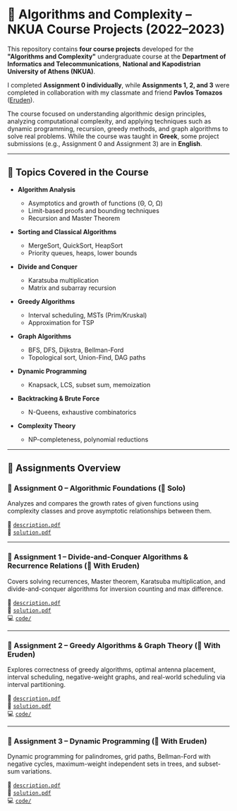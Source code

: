 # 🧠 Algorithms and Complexity – NKUA Course Projects (2022–2023)

This repository contains **four course projects** developed for the **"Algorithms and Complexity"** undergraduate course at the **Department of Informatics and Telecommunications**, **National and Kapodistrian University of Athens (NKUA)**.

I completed **Assignment 0 individually**, while **Assignments 1, 2, and 3** were completed in collaboration with my classmate and friend  **Pavlos Tomazos** ([Eruden](https://github.com/Eruden)).

The course focused on understanding algorithmic design principles, analyzing computational complexity, and applying techniques such as dynamic programming, recursion, greedy methods, and graph algorithms to solve real problems. While the course was taught in **Greek**, some project submissions (e.g., Assignment 0 and Assignment 3) are in **English**.

---

## 📘 Topics Covered in the Course

- **Algorithm Analysis**
  - Asymptotics and growth of functions (Θ, O, Ω)
  - Limit-based proofs and bounding techniques
  - Recursion and Master Theorem

- **Sorting and Classical Algorithms**
  - MergeSort, QuickSort, HeapSort
  - Priority queues, heaps, lower bounds

- **Divide and Conquer**
  - Karatsuba multiplication
  - Matrix and subarray recursion

- **Greedy Algorithms**
  - Interval scheduling, MSTs (Prim/Kruskal)
  - Approximation for TSP

- **Graph Algorithms**
  - BFS, DFS, Dijkstra, Bellman-Ford
  - Topological sort, Union-Find, DAG paths

- **Dynamic Programming**
  - Knapsack, LCS, subset sum, memoization

- **Backtracking & Brute Force**
  - N-Queens, exhaustive combinatorics

- **Complexity Theory**
  - NP-completeness, polynomial reductions

---

## 📂 Assignments Overview

### 🔹 Assignment 0 – Algorithmic Foundations (🧍 Solo)

Analyzes and compares the growth rates of given functions using complexity classes and prove asymptotic relationships between them.

📄 [`description.pdf`](Assignment0/description.pdf)  
📄 [`solution.pdf`](Assignment0/solution.pdf)  

---

### 🔹 Assignment 1 – Divide-and-Conquer Algorithms & Recurrence Relations (👥 With Eruden)

Covers solving recurrences, Master theorem, Karatsuba multiplication, and divide-and-conquer algorithms for inversion counting and max difference.

📄 [`description.pdf`](Assignment1/description.pdf)  
📄 [`solution.pdf`](Assignment1/solution.pdf)  
💻 [`code/`](Assignment1/code/)

---

### 🔹 Assignment 2 – Greedy Algorithms & Graph Theory (👥 With Eruden)

Explores correctness of greedy algorithms, optimal antenna placement, interval scheduling, negative-weight graphs, and real-world scheduling via interval partitioning.

📄 [`description.pdf`](Assignment2/description.pdf)  
📄 [`solution.pdf`](Assignment2/solution.pdf)  
💻 [`code/`](Assignment2/code/)

---

### 🔹 Assignment 3 – Dynamic Programming (👥 With Eruden)

Dynamic programming for palindromes, grid paths, Bellman-Ford with negative cycles, maximum-weight independent sets in trees, and subset-sum variations.

📄 [`description.pdf`](Assignment3/description.pdf)  
📄 [`solution.pdf`](Assignment3/solution.pdf)  
💻 [`code/`](Assignment3/code/)
